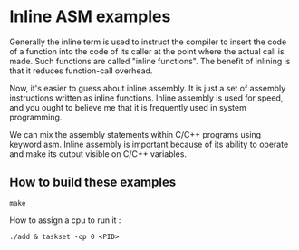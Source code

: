 # Inline ASM examples

Generally the inline term is used to instruct the compiler to insert the code
of a function into the code of its caller at the point where the actual call is
made. Such functions are called "inline functions". The benefit of inlining is
that it reduces function-call overhead.

Now, it's easier to guess about inline assembly. It is just a set of assembly
instructions written as inline functions. Inline assembly is used for speed,
and you ought to believe me that it is frequently used in system programming.

We can mix the assembly statements within C/C++ programs using keyword asm.
Inline assembly is important because of its ability to operate and make its
output visible on C/C++ variables.



## How to build these examples

``` make ```

How to assign a cpu to run it : 

``` ./add & taskset -cp 0 <PID> ```


